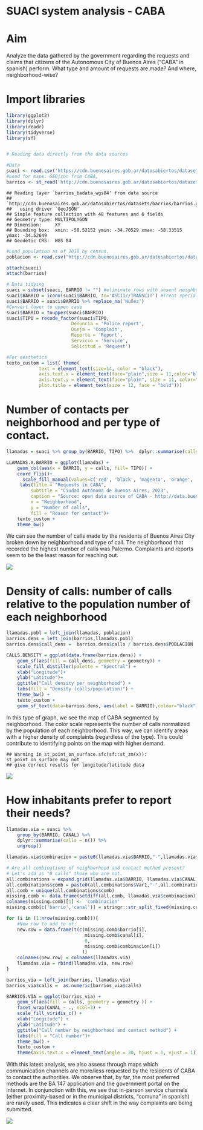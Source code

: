 SUACI system analysis - CABA
================

# Aim

Analyze the data gathered by the government regarding the requests and
claims that citizens of the Autonomous City of Buenos Aires (“CABA” in
spanish) perform. What type and amount of requests are made? And where,
neighborhood-wise?

# Import libraries

``` r
library(ggplot2)
library(dplyr)
library(readr)
library(tidyverse)
library(sf)


# Reading data directly from the data sources

#Data
suaci <- read.csv('https://cdn.buenosaires.gob.ar/datosabiertos/datasets/atencion-ciudadana/sistema-unico-atencion-ciudadana/sistema-unico-de-atencion-ciudadana-2023.csv', sep = ';')
#Load for maps: GEOjson from CABA,
barrios <- st_read('http://cdn.buenosaires.gob.ar/datosabiertos/datasets/barrios/barrios.geojson')
```

    ## Reading layer `barrios_badata_wgs84' from data source 
    ##   `http://cdn.buenosaires.gob.ar/datosabiertos/datasets/barrios/barrios.geojson' 
    ##   using driver `GeoJSON'
    ## Simple feature collection with 48 features and 6 fields
    ## Geometry type: MULTIPOLYGON
    ## Dimension:     XY
    ## Bounding box:  xmin: -58.53152 ymin: -34.70529 xmax: -58.33515 ymax: -34.52649
    ## Geodetic CRS:  WGS 84

``` r
#Load population as of 2010 by census. 
poblacion <- read.csv("http://cdn.buenosaires.gob.ar/datosabiertos/datasets/barrios/caba_pob_barrios_2010.csv")

attach(suaci)
attach(barrios)

# Data tidying
suaci = subset(suaci, BARRIO != "") #eliminate rows with absent neighborhood
suaci$BARRIO = iconv(suaci$BARRIO, to='ASCII//TRANSLIT') #Treat special characters, if missing replaced by NA
suaci$BARRIO = suaci$BARRIO %>% replace_na('Nuñez')
#Convert lower to upper case
suaci$BARRIO = toupper(suaci$BARRIO)
suaci$TIPO = recode_factor(suaci$TIPO, 
                        Denuncia = 'Police report', 
                        Queja = 'Complain',
                        Reporte = 'Report',
                        Servicio = 'Service',
                        Solicitud = 'Request')

#For aesthetics
texto_custom = list( theme(
            text = element_text(size=14, color = "black"),
            axis.text.x = element_text(face="plain",size = 11,color="black"),
            axis.text.y = element_text(face="plain", size = 11, color="black"),
            plot.title = element_text(size = 12, face = "bold")))
```

# Number of contacts per neighborhood and per type of contact.

``` r
llamadas = suaci %>% group_by(BARRIO, TIPO) %>%  dplyr::summarise(calls = n())

LLAMADAS.X.BARRIO = ggplot(llamadas) +
    geom_col(aes(x = BARRIO, y = calls, fill= TIPO)) +
    coord_flip()+
      scale_fill_manual(values=c('red', 'black', 'magenta', 'orange', 'blue'))+
     labs(title = "Requests in CABA",
         subtitle = "Ciudad Autónoma de Buenos Aires, 2023",
         caption = "Source: open data source of CABA - http://data.buenosaires.gob.ar",
         x = "Neighborhood",
         y = "Number of calls",
         fill = "Reason for contact")+
    texto_custom + 
    theme_bw() 
```

We can see the number of calls made by the residents of Buenos Aires
City broken down by neighborhood and type of call. The neighborhood that
recorded the highest number of calls was Palermo. Complaints and reports
seem to be the least reason for reaching out.

<img src="suaci_2023_files/figure-gfm/unnamed-chunk-3-1.png" style="display: block; margin: auto;" />

# Density of calls: number of calls relative to the population number of each neighborhood

``` r
llamadas.pobl = left_join(llamadas, poblacion)
barrios.dens = left_join(barrios,llamadas.pobl)
barrios.dens$call_dens =  barrios.dens$calls / barrios.dens$POBLACION
```

``` r
CALLS.DENSITY = ggplot(data.frame(barrios.dens)) +
    geom_sf(aes(fill = call_dens, geometry = geometry)) +
    scale_fill_distiller(palette = "Spectral") +
    xlab("Longitude")+
    ylab("Latitude")+
    ggtitle("Call density per neighborhood") +
    labs(fill = "Density (calls/population)") +
    theme_bw() +
    texto_custom +
    geom_sf_text(data=barrios.dens, aes(label = BARRIO),colour="black",size=2)
```

In this type of graph, we see the map of CABA segmented by neighborhood.
The color scale represents the number of calls normalized by the
population of each neighborhood. This way, we can identify areas with a
higher density of complaints (regardless of the type). This could
contribute to identifying points on the map with higher demand.

    ## Warning in st_point_on_surface.sfc(sf::st_zm(x)): st_point_on_surface may not
    ## give correct results for longitude/latitude data

<img src="suaci_2023_files/figure-gfm/unnamed-chunk-6-1.png" style="display: block; margin: auto;" />

# How inhabitants prefer to report their needs?

``` r
llamadas.via = suaci %>% 
    group_by(BARRIO, CANAL) %>% 
    dplyr::summarise(calls = n()) %>%
    ungroup()

llamadas.via$combinacion = paste0(llamadas.via$BARRIO,"-",llamadas.via$CANAL)

# Are all combinations of neighborhood and contact method present? 
# Let's add as "0 calls" those who are not.
all.combinations = expand.grid(llamadas.via$BARRIO, llamadas.via$CANAL)
all.combinations$comb = paste0(all.combinations$Var1,"-",all.combinations$Var2)
all.comb = unique(all.combinations$comb)
missing.comb <- data.frame(setdiff(all.comb, llamadas.via$combinacion))
colnames(missing.comb)[1] <- 'combinacion'
missing.comb[c('barrio','canal')] = stringr::str_split_fixed(missing.comb$combinacion, "-",2) 

for (i in (1:nrow(missing.comb))){
    #New row to add to df:
    new.row = data.frame(t(c(missing.comb$barrio[i],
                             missing.comb$canal[i],
                             0,
                             missing.comb$combinacion[i])
                            ))
    colnames(new.row) = colnames(llamadas.via)
    llamadas.via = rbind(llamadas.via, new.row)
}

barrios_via = left_join(barrios, llamadas.via)
barrios_via$calls =  as.numeric(barrios_via$calls)
```

``` r
BARRIOS.VIA = ggplot(barrios_via) +
    geom_sf(aes(fill = calls, geometry = geometry )) +
    facet_wrap(CANAL ~ ., ncol=3) +
    scale_fill_viridis_c() +
    xlab("Longitude") +
    ylab("Latitude") +
    ggtitle("Call number by neighborhood and contact method") +
    labs(fill = "Call number")+
    theme_bw() +
    texto_custom +
    theme(axis.text.x = element_text(angle = 30, hjust = 1, vjust = 1))
```

With this latest analysis, we also assess through maps which
communication channels are more/less requested by the residents of CABA
to contact the authorities. We observe that, by far, the most preferred
methods are the BA 147 application and the government portal on the
internet. In conjunction with this, we see that in-person service
channels (either proximity-based or in the municipal districts, “comuna”
in spanish) are rarely used. This indicates a clear shift in the way
complaints are being submitted.

<img src="suaci_2023_files/figure-gfm/unnamed-chunk-9-1.png" style="display: block; margin: auto;" />
